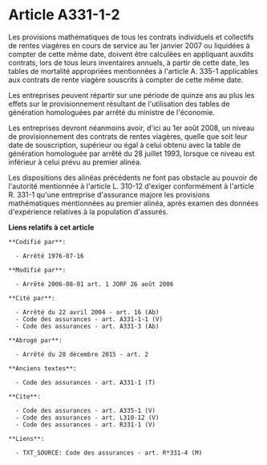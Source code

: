 # Article A331-1-2

Les provisions mathématiques de tous les contrats individuels et collectifs de rentes viagères en cours de service au 1er
janvier 2007 ou liquidées à compter de cette même date, doivent être calculées en appliquant auxdits contrats, lors de tous
leurs inventaires annuels, à partir de cette date, les tables de mortalité appropriées mentionnées à l'article A. 335-1
applicables aux contrats de rente viagère souscrits à compter de cette même date. 

Les entreprises peuvent répartir sur une période de quinze ans au plus les effets sur le provisionnement résultant de
l'utilisation des tables de génération homologuées par arrêté du ministre de l'économie. 

Les entreprises devront néanmoins avoir, d'ici au 1er août 2008, un niveau de provisionnement des contrats de rentes
viagères, quelle que soit leur date de souscription, supérieur ou égal à celui obtenu avec la table de génération homologuée
par arrêté du 28 juillet 1993, lorsque ce niveau est inférieur à celui prévu au premier alinéa. 

Les dispositions des alinéas précédents ne font pas obstacle au pouvoir de l'autorité mentionnée à l'article L. 310-12
d'exiger conformément à l'article R. 331-1 qu'une entreprise d'assurance majore les provisions mathématiques mentionnées au
premier alinéa, après examen des données d'expérience relatives à la population d'assurés.

**Liens relatifs à cet article**

	**Codifié par**:

	  - Arrêté 1976-07-16

	**Modifié par**:

	  - Arrêté 2006-08-01 art. 1 JORF 26 août 2006

	**Cité par**:

	  - Arrêté du 22 avril 2004 - art. 16 (Ab)
	  - Code des assurances - art. A331-1-1 (V)
	  - Code des assurances - art. A331-3 (Ab)

	**Abrogé par**:

	  - Arrêté du 28 décembre 2015 - art. 2

	**Anciens textes**:

	  - Code des assurances - art. A331-1 (T)

	**Cite**:

	  - Code des assurances - art. A335-1 (V)
	  - Code des assurances - art. L310-12 (V)
	  - Code des assurances - art. R331-1 (V)

	**Liens**:

	  - TXT_SOURCE: Code des assurances - art. R*331-4 (M)
